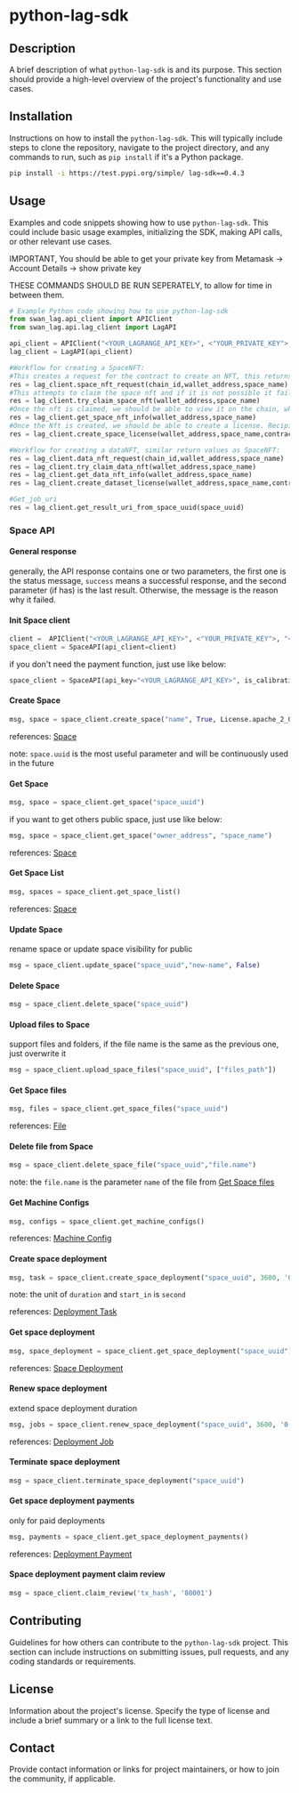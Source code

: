 # python-lag-sdk

## Description
A brief description of what `python-lag-sdk` is and its purpose. This section should provide a high-level overview of the project's functionality and use cases.

## Installation
Instructions on how to install the `python-lag-sdk`. This will typically include steps to clone the repository, navigate to the project directory, and any commands to run, such as `pip install` if it's a Python package.

```bash
pip install -i https://test.pypi.org/simple/ lag-sdk==0.4.3
```

## Usage
Examples and code snippets showing how to use `python-lag-sdk`. This could include basic usage examples, initializing the SDK, making API calls, or other relevant use cases.

IMPORTANT, You should be able to get your private key from Metamask -> Account Details -> show private key

THESE COMMANDS SHOULD BE RUN SEPERATELY, to allow for time in between them.

```python
# Example Python code showing how to use python-lag-sdk
from swan_lag.api_client import APIClient
from swan_lag.api.lag_client import LagAPI

api_client = APIClient("<YOUR_LAGRANGE_API_KEY>", <"YOUR_PRIVATE_KEY">, "<YOUR_MUMBAI_RPC>",True, True)
lag_client = LagAPI(api_client)

#Workflow for creating a SpaceNFT:
#This creates a request for the contract to create an NFT, this returns the tx_hash for requesting the nft
res = lag_client.space_nft_request(chain_id,wallet_address,space_name)
#This attempts to claim the space nft and if it is not possible it fails, this returns the tx_hash for claiming the nft, as well as the contract address for the nft
res = lag_client.try_claim_space_nft(wallet_address,space_name)
#Once the nft is claimed, we should be able to view it on the chain, which this function allows for. This function returns info in the form of a dictionary
res = lag_client.get_space_nft_info(wallet_address,space_name)
#Once the Nft is created, we should be able to create a license. Recipient is usually going to be the same as wallet_address. Contract address comes from try_claim_space_nft
res = lag_client.create_space_license(wallet_address,space_name,contract_address,chain_id,recipient)

#Workflow for creating a dataNFT, similar return values as SpaceNFT:
res = lag_client.data_nft_request(chain_id,wallet_address,space_name)
res = lag_client.try_claim_data_nft(wallet_address,space_name)
res = lag_client.get_data_nft_info(wallet_address,space_name)
res = lag_client.create_dataset_license(wallet_address,space_name,contract_address,chain_id,recipient)

#Get_job_uri
res = lag_client.get_result_uri_from_space_uuid(space_uuid)

```

### Space API

#### General response

generally, the API response contains one or two parameters, the first one is the status message, `success` means a successful response, and the second parameter (if has) is the last result. Otherwise, the message is the reason why it failed.

#### Init Space client

```python
client =  APIClient("<YOUR_LAGRANGE_API_KEY>", <"YOUR_PRIVATE_KEY">, "<YOUR_MUMBAI_RPC>",True, True)
space_client = SpaceAPI(api_client=client)
```

if you don't need the payment function, just use like below:

```python
space_client = SpaceAPI(api_key="<YOUR_LAGRANGE_API_KEY>", is_calibration=False)
```

#### Create Space

```python
msg, space = space_client.create_space("name", True, License.apache_2_0, SDK.Docker)
```

references: [Space](API_Reference.md#space)

note: `space.uuid` is the most useful parameter and will be continuously used in the future

#### Get Space

```python
msg, space = space_client.get_space("space_uuid")
```

if you want to get others public space, just use like below:

```python
msg, space = space_client.get_space("owner_address", "space_name")
```

references: [Space](API_Reference.md#space)

#### Get Space List

```python
msg, spaces = space_client.get_space_list()
```

references: [Space](API_Reference.md#space)

#### Update Space

rename space or update space visibility for public

```python
msg = space_client.update_space("space_uuid","new-name", False)
```

#### Delete Space

```python
msg = space_client.delete_space("space_uuid")
```

#### Upload files to Space

support files and folders, if the file name is the same as the previous one, just overwrite it

```python
msg = space_client.upload_space_files("space_uuid", ["files_path"])
```

#### Get Space files

```python
msg, files = space_client.get_space_files("space_uuid")
```

references: [File](API_Reference.md#space-file)

#### Delete file from Space

```python
msg = space_client.delete_space_file("space_uuid","file.name")
```

note: the `file.name` is the parameter `name` of the file from [Get Space files](#get-space-files)

#### Get Machine Configs

```python
msg, configs = space_client.get_machine_configs()
```

references: [Machine Config](API_Reference.md#machine-config)

#### Create space deployment

```python
msg, task = space_client.create_space_deployment("space_uuid", 3600, '0.0','tx_hash', '80001', 'C1ae.small', 'Global', 300)
```

note: the unit of `duration` and `start_in` is `second`

references: [Deployment Task](API_Reference.md#deployment-task)

#### Get space deployment

```python
msg, space_deployment = space_client.get_space_deployment("space_uuid")
```

references: [Space Deployment](API_Reference.md#space-deployment)

#### Renew space deployment

extend space deployment duration

```python
msg, jobs = space_client.renew_space_deployment("space_uuid", 3600, '0.0', 'tx_hash', '80001')
```

references: [Deployment Job](API_Reference.md#deployment-job)

#### Terminate space deployment

```python
msg = space_client.terminate_space_deployment("space_uuid")
```

#### Get space deployment payments

only for paid deployments

```python
msg, payments = space_client.get_space_deployment_payments()
```

references: [Deployment Payment](API_Reference.md#deployment-payment)

#### Space deployment payment claim review

```python
msg = space_client.claim_review('tx_hash', '80001')
```

#### 

## Contributing
Guidelines for how others can contribute to the `python-lag-sdk` project. This section can include instructions on submitting issues, pull requests, and any coding standards or requirements.

## License
Information about the project's license. Specify the type of license and include a brief summary or a link to the full license text.

## Contact
Provide contact information or links for project maintainers, or how to join the community, if applicable.